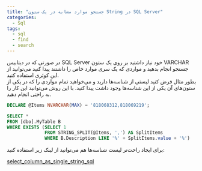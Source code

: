 ```yaml
---
title: "جستجو موارد مشابه در یک ستون String در SQL Server"
categories:
  - Sql
tags:
  - sql
  - find
  - search
---
```


در صورتی که در دیتابیس SQL Server خود نیاز داشتید بر روی یک ستون VARCHAR جستجو انجام بدهید و مواردی که یک سری موارد خاص را داشتند پیدا کنید می‌توانید از این کوئری استفاده کنید.  
بطور مثال فرض کنید لیستی از شناسه‌ها دارید و می‌خواهید تمام مواردی را که در یکی از ستون‌های آن یکی از این شناسه‌ها وجود داشت پیدا کنید. با این روش می‌توانید این کار را به راحتی انجام دهید.  

```sql
DECLARE @Items NVARCHAR(MAX) = '818068312,818069219';

SELECT *
FROM [dbo].MyTable B
WHERE EXISTS (SELECT 1
              FROM STRING_SPLIT(@Items, ',') AS SplitItems
              WHERE B.Description LIKE '%' + SplitItems.value + '%')
```

برای ایجاد راحت‌تر لیست شناسه‌ها هم می‌توانید از لینک زیر استفاده کنید:  

[select_column_as_single_string_sql](https://blog.mhkarami97.ir/sql/select_column_as_single_string_sql/)